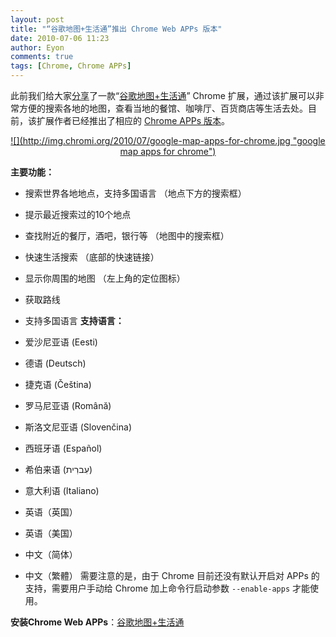 ```yaml
---
layout: post
title: "“谷歌地图+生活通”推出 Chrome Web APPs 版本"
date: 2010-07-06 11:23
author: Eyon
comments: true
tags: [Chrome, Chrome APPs]
---
```

此前我们给大家[分享](http://www.chromi.org/archives/4369)了一款“[谷歌地图+生活通](https://chrome.google.com/extensions/detail/fbfnldkfkplmmmbfnjkdbbhjbopnocda?itemlang=zh-CN&amp;hl=zh-CN)” Chrome 扩展，通过该扩展可以非常方便的搜索各地的地图，查看当地的餐馆、咖啡厅、百货商店等生活去处。目前，该扩展作者已经推出了相应的 [Chrome APPs 版本](http://www.ext4u.com/downloads/maps-webapps-1.crx)。
<p style="text-align: center;"><a href="http://www.ext4u.com/downloads/maps-webapps-1.crx">![](http://img.chromi.org/2010/07/google-map-apps-for-chrome.jpg "google map apps for chrome")</a>

**主要功能：**


*   搜索世界各地地点，支持多国语言 （地点下方的搜索框）
*   提示最近搜索过的10个地点
*   查找附近的餐厅，酒吧，银行等 （地图中的搜索框）
*   快速生活搜索 （底部的快速链接）
*   显示你周围的地图 （左上角的定位图标）
*   获取路线
*   支持多国语言
**支持语言：**


*   爱沙尼亚语 (Eesti)
*   德语 (Deutsch)
*   捷克语 (Čeština)
*   罗马尼亚语 (Română)
*   斯洛文尼亚语 (Slovenčina)
*   西班牙语 (Español)
*   希伯来语 (עִברִית)
*   意大利语 (Italiano)
*   英语（英国）
*   英语（美国）
*   中文（简体）
*   中文（繁體）
需要注意的是，由于 Chrome 目前还没有默认开启对 APPs 的支持，需要用户手动给 Chrome 加上命令行启动参数 `--enable-apps` 才能使用。

**安装Chrome Web APPs**：[谷歌地图+生活通](http://www.ext4u.com/downloads/maps-webapps-1.crx)

